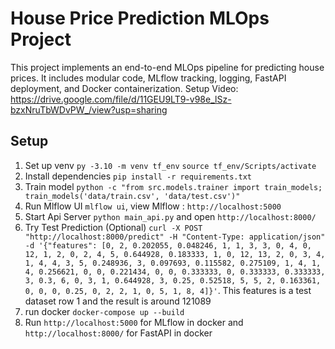 # House Price Prediction MLOps Project

This project implements an end-to-end MLOps pipeline for predicting house prices. It includes modular code, MLflow tracking, logging, FastAPI deployment, and Docker containerization.
Setup Video: https://drive.google.com/file/d/11GEU9LT9-v98e_lSz-bzxNruTbWDvPW_/view?usp=sharing

## Setup
1. Set up venv `py -3.10 -m venv tf_env` 
`source tf_env/Scripts/activate`
2. Install dependencies `pip install -r requirements.txt`
3. Train model `python -c "from src.models.trainer import train_models; train_models('data/train.csv', 'data/test.csv')"`
4. Run Mlflow UI `mlflow ui`, view Mlflow : `http://localhost:5000`
5. Start Api Server `python main_api.py` and open `http://localhost:8000/`
6. Try Test Prediction (Optional) `curl -X POST "http://localhost:8000/predict" -H "Content-Type: application/json" -d '{"features": [0, 2, 0.202055, 0.048246, 1, 1, 3, 3, 0, 4, 0, 12, 1, 2, 0, 2, 4, 5, 0.644928, 0.183333, 1, 0, 12, 13, 2, 0, 3, 4, 1, 4, 4, 3, 5, 0.248936, 3, 0.097693, 0.115582, 0.275109, 1, 4, 1, 4, 0.256621, 0, 0, 0.221434, 0, 0, 0.333333, 0, 0.333333, 0.333333, 3, 0.3, 6, 0, 3, 1, 0.644928, 3, 0.25, 0.52518, 5, 5, 2, 0.163361, 0, 0, 0, 0.25, 0, 2, 2, 1, 0, 5, 1, 8, 4]}'`. This features is a test dataset row 1 and the result is around 121089
7. run docker `docker-compose up --build`
8. Run `http://localhost:5000` for MLflow in docker and `http://localhost:8000/` for FastAPI in docker


